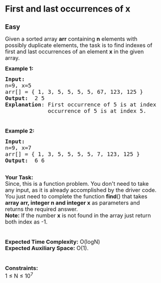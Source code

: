 # First and last occurrences of x
## Easy
<div class="problem-statement" style="user-select: auto;">
                <p style="user-select: auto;"></p><p style="user-select: auto;"><span style="font-size: 18px; user-select: auto;">Given a sorted array <strong style="user-select: auto;">arr</strong> containing <strong style="user-select: auto;">n</strong> elements with possibly duplicate elements, the task is to find indexes of first and last occurrences of an element <strong style="user-select: auto;">x</strong> in the given array.</span></p>

<p style="user-select: auto;"><span style="font-size: 18px; user-select: auto;"><strong style="user-select: auto;">Example 1:</strong></span></p>

<pre style="user-select: auto;"><span style="font-size: 18px; user-select: auto;"><strong style="user-select: auto;">Input:</strong>
n=9, x=5
arr[] = { 1, 3, 5, 5, 5, 5, 67, 123, 125 }
<strong style="user-select: auto;">Output:</strong>  2 5
<strong style="user-select: auto;">Explanation</strong>: First occurrence of 5 is at index 2 and last
&nbsp;            occurrence of 5 is at index 5. 
</span></pre>

<p style="user-select: auto;">&nbsp;</p>

<p style="user-select: auto;"><span style="font-size: 18px; user-select: auto;"><strong style="user-select: auto;">Example 2:</strong></span></p>

<pre style="user-select: auto;"><span style="font-size: 18px; user-select: auto;"><strong style="user-select: auto;">Input:
</strong>n=9, x=7
arr[] = { 1, 3, 5, 5, 5, 5, 7, 123, 125 }
<strong style="user-select: auto;">Output:</strong>  6 6 

</span></pre>

<p style="user-select: auto;"><span style="font-size: 18px; user-select: auto;"><strong style="user-select: auto;">Your Task:</strong><br style="user-select: auto;">
Since, this is a function problem. You don't need to take any input, as it is already accomplished by the driver code. You just need to complete the function <strong style="user-select: auto;">find</strong>() that takes <strong style="user-select: auto;">array arr, integer n and integer x</strong> as parameters and returns the required answer.<br style="user-select: auto;">
<strong style="user-select: auto;">Note:</strong> If the number <strong style="user-select: auto;">x</strong> is not found in the array just return both index as -1.</span></p>

<p style="user-select: auto;">&nbsp;</p>

<p style="user-select: auto;"><span style="font-size: 18px; user-select: auto;"><strong style="user-select: auto;">Expected Time Complexity:</strong> O(logN)<br style="user-select: auto;">
<strong style="user-select: auto;">Expected Auxiliary Space:</strong> O(1).</span></p>

<p style="user-select: auto;">&nbsp;</p>

<p style="user-select: auto;"><span style="font-size: 18px; user-select: auto;"><strong style="user-select: auto;">Constraints:</strong><br style="user-select: auto;">
1 ≤ N ≤ 10<sup style="user-select: auto;">7</sup></span></p>

<p style="user-select: auto;">&nbsp;</p>
 <p style="user-select: auto;"></p>
            </div>